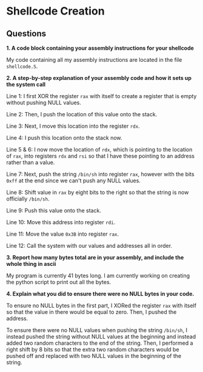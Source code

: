 # Shellcode Creation

## Questions

**1. A code block containing your assembly instructions for your shellcode**

My code containing all my assembly instructions are located in the file `shellcode.S`.

**2. A step-by-step explanation of your assembly code and how it sets up the system call**

Line 1: I first XOR the register `rax` with itself to create a register that is empty without pushing NULL values.

Line 2: Then, I push the location of this value onto the stack.

Line 3: Next, I move this location into the register `rdx`.

Line 4: I push this location onto the stack now.

Line 5 & 6: I now move the location of `rdx`, which is pointing to the location of `rax`, into registers `rdx` and `rsi` so that I have these pointing to an address rather than a value.

Line 7: Next, push the string `/bin/sh` into register `rax`, however with the bits `0xff` at the end since we can't push any NULL values.

Line 8: Shift value in `rax` by eight bits to the right so that the string is now officially `/bin/sh`.

Line 9: Push this value onto the stack.

Line 10: Move this address into register `rdi`.

Line 11: Move the value `0x3B` into register `rax`.

Line 12: Call the system with our values and addresses all in order.

**3. Report how many bytes total are in your assembly, and include the whole thing in ascii**

My program is currently 41 bytes long. I am currently working on creating the python script to print out all the bytes.

**4. Explain what you did to ensure there were no NULL bytes in your code.**

To ensure no NULL bytes in the first part, I XORed the register `rax` with itself so that the value in there would be equal to zero. Then, I pushed the address.

To ensure there were no NULL values when pushing the string `/bin/sh`, I instead pushed the string without NULL values at the beginning and instead added two random characters to the end of the string. Then, I performed a right shift by 8 bits so that the extra two random characters would be pushed off and replaced with two NULL values in the beginning of the string.